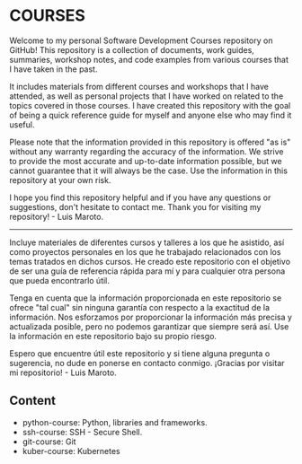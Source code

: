 # COURSES

Welcome to my personal Software Development Courses repository on GitHub! This repository is a collection of documents, work guides, summaries, workshop notes, and code examples from various courses that I have taken in the past.

It includes materials from different courses and workshops that I have attended, as well as personal projects that I have worked on related to the topics covered in those courses. I have created this repository with the goal of being a quick reference guide for myself and anyone else who may find it useful.

Please note that the information provided in this repository is offered "as is" without any warranty regarding the accuracy of the information. We strive to provide the most accurate and up-to-date information possible, but we cannot guarantee that it will always be the case. Use the information in this repository at your own risk.

I hope you find this repository helpful and if you have any questions or suggestions, don't hesitate to contact me. Thank you for visiting my repository! - Luis Maroto.

---

Incluye materiales de diferentes cursos y talleres a los que he asistido, así como proyectos personales en los que he trabajado relacionados con los temas tratados en dichos cursos. He creado este repositorio con el objetivo de ser una guía de referencia rápida para mí y para cualquier otra persona que pueda encontrarlo útil.

Tenga en cuenta que la información proporcionada en este repositorio se ofrece "tal cual" sin ninguna garantía con respecto a la exactitud de la información. Nos esforzamos por proporcionar la información más precisa y actualizada posible, pero no podemos garantizar que siempre será así. Use la información en este repositorio bajo su propio riesgo.

Espero que encuentre útil este repositorio y si tiene alguna pregunta o sugerencia, no dude en ponerse en contacto conmigo. ¡Gracias por visitar mi repositorio! - Luis Maroto.

## Content

* python-course: Python, libraries and frameworks.
* ssh-course: SSH - Secure Shell.
* git-course: Git
* kuber-course: Kubernetes
